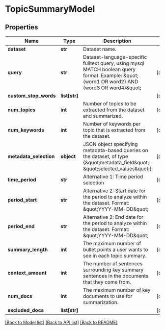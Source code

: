 # TopicSummaryModel

## Properties
Name | Type | Description | Notes
------------ | ------------- | ------------- | -------------
**dataset** | **str** | Dataset name. | 
**query** | **str** | Dataset-language-specific fulltext query, using mysql MATCH boolean query format. Example: \&quot;(word1 OR word2) AND (word3 OR word4)\&quot;  | [optional] 
**custom_stop_words** | **list[str]** |  | [optional] 
**num_topics** | **int** | Number of topics to be extracted from the dataset and summarized. | [optional] 
**num_keywords** | **int** | Number of keywords per topic that is extracted from the dataset. | [optional] 
**metadata_selection** | **object** | JSON object specifying metadata-based queries on the dataset, of type {\&quot;metadata_field\&quot;: \&quot;selected_values\&quot;} | [optional] 
**time_period** | **str** | Alternative 1: Time period selection | [optional] 
**period_start** | **str** | Alternative 2: Start date for the period to analyze within the dataset. Format: \&quot;YYYY-MM-DD\&quot;  | [optional] 
**period_end** | **str** | Alternative 2: End date for the period to analyze within the dataset. Format: \&quot;YYYY-MM-DD\&quot;  | [optional] 
**summary_length** | **int** | The maximum number of bullet points a user wants to see in each topic summary. | [optional] 
**context_amount** | **int** | The number of sentences surrounding key summary sentences in the documents that they come from. | [optional] 
**num_docs** | **int** | The maximum number of key documents to use for summarization. | [optional] 
**excluded_docs** | **list[str]** |  | [optional] 

[[Back to Model list]](../README.md#documentation-for-models) [[Back to API list]](../README.md#documentation-for-api-endpoints) [[Back to README]](../README.md)


